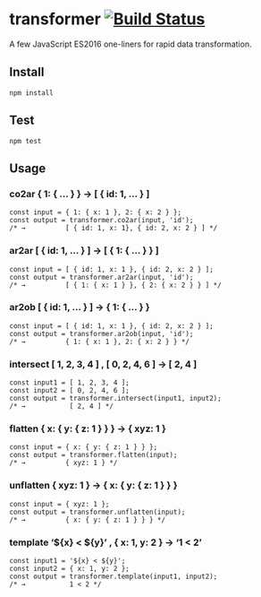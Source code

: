 # transformer [![Build Status](https://travis-ci.org/RomansBermans/transformer.svg?branch=master)](https://travis-ci.org/RomansBermans/transformer)

A few JavaScript ES2016 one-liners for rapid data transformation.
    
## Install
```
npm install
```

## Test
```
npm test
```

## Usage

### co2ar { 1: { … } } → [ { id: 1, … } ]
```
const input = { 1: { x: 1 }, 2: { x: 2 } };
const output = transformer.co2ar(input, 'id');
/* →          [ { id: 1, x: 1}, { id: 2, x: 2 } ] */
```

### ar2ar [ { id: 1, … } ] → [ { 1: { … } } ]
```
const input = [ { id: 1, x: 1 }, { id: 2, x: 2 } ];
const output = transformer.ar2ar(input, 'id');
/* →          [ { 1: { x: 1 } }, { 2: { x: 2 } } ] */
```

### ar2ob [ { id: 1, … } ] → { 1: { … } }
```
const input = [ { id: 1, x: 1 }, { id: 2, x: 2 } ];
const output = transformer.ar2ob(input, 'id');
/* →          { 1: { x: 1 }, 2: { x: 2 } } */
```

### intersect [ 1, 2, 3, 4 ] , [ 0, 2, 4, 6 ] → [ 2, 4 ]
```
const input1 = [ 1, 2, 3, 4 ];
const input2 = [ 0, 2, 4, 6 ];
const output = transformer.intersect(input1, input2);
/* →           [ 2, 4 ] */
```

### flatten { x: { y: { z: 1 } } } → { xyz: 1 }
```
const input = { x: { y: { z: 1 } } };
const output = transformer.flatten(input);
/* →          { xyz: 1 } */
```

### unflatten { xyz: 1 } → { x: { y: { z: 1 } } }
```
const input = { xyz: 1 };
const output = transformer.unflatten(input);
/* →          { x: { y: { z: 1 } } } */
```

### template ‘${x} < ${y}’ , { x: 1, y: 2 } → ‘1 < 2’
```
const input1 = '${x} < ${y}';
const input2 = { x: 1, y: 2 };
const output = transformer.template(input1, input2);
/* →           1 < 2 */
```
